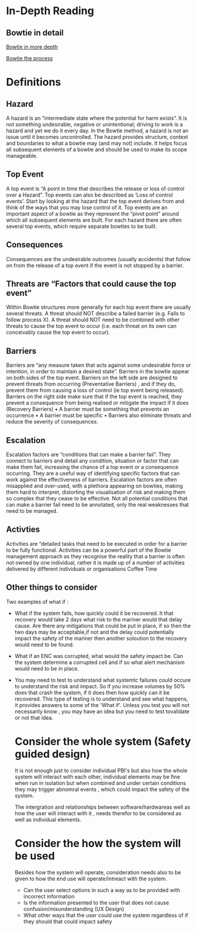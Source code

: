 # In-Depth Reading

## Bowtie in detail
 
 
 [Bowtie in more depth](https://www.youtube.com/watch?v=VsKgSDbHP3A)
 
 [Bowtie the process](https://www.youtube.com/watch?v=dpGKHncw-d8)
 
# Definitions

## Hazard
A hazard is an “intermediate state where the potential for harm exists”. It is not something undesirable, negative or unintentional; driving to work is a hazard and yet we do it every day. In the Bowtie method, a hazard is not an issue until it becomes uncontrolled.
The hazard provides structure, context and boundaries to what a bowtie may (and may not) include. It helps focus all subsequent elements of a bowtie and should be used to make its scope manageable.

## Top Event 

A top event is “A point in time that describes the release or loss of control over a Hazard”. Top events can also be described as ‘Loss of control events’. Start by looking at the hazard that the top event derives from and think of the ways that you may lose control of it.
Top events are an important aspect of a bowtie as they represent the “pivot point” around which all subsequent elements are built. For each hazard there are often several top events, which require separate bowties to be built.

## Consequences

Consequences are the undesirable outcomes (usually accidents) that follow on from the release of a top event if the event is not stopped by a barrier. 

## Threats are “Factors that could cause the top event”

Within Bowtie structures more generally for each top event there are usually several threats. A threat should NOT describe a failed barrier (e.g. Fails to follow process X).
A threat should NOT need to be combined with other threats to cause the top event to occur (i.e. each threat on its own can conceivably cause the top event to occur).

## Barriers

Barriers are “any measure taken that acts against some undesirable force or intention, in order to maintain a desired state”.
Barriers in the bowtie appear on both sides of the top event. Barriers on the left side are designed to prevent threats from occurring (Preventative Barriers) , and if they do, prevent them from causing a loss of control (ie top event being released). Barriers on the right side make sure that if the top event is reached, they prevent a consequence from being realised or mitigate the impact if it does (Recovery Barriers) • A barrier must be something that prevents an occurrence • A barrier must be specific • Barriers also eliminate threats and reduce the severity of consequences.

## Escalation

Escalation factors are “conditions that can make a barrier fail”. They connect to barriers and detail any condition, situation or factor that can make them fail, increasing the chance of a top event or a consequence occurring. They are a useful way of identifying specific factors that can work against the effectiveness of barriers.
Escalation factors are often misapplied and over-used, with a plethora appearing on bowties, making them hard to interpret, distorting the visualisation of risk and making them so complex that they cease to be effective. Not all potential conditions that can make a barrier fail need to be annotated, only the real weaknesses that need to be managed.

## Activties

Activities are “detailed tasks that need to be executed in order for a barrier to be fully functional.
Activities can be a powerful part of the Bowtie management approach as they recognise the reality that a barrier is often not owned by one individual, rather it is made up of a number of activities delivered by different individuals or organisations
Coffee Time
 
## Other things to consider

Two examples of what if :

* What if the system fails, how quickly could it be recovered. It that recovery would take 2 days what risk to the mariner would that 
 delay cause. Are there any mitigations that could be put in place, if so then the two days may be acceptable,if not and the delay could
 potentially impact the safety of the mariner then another soloution to the recovery would need to be found.
 
 * What if an ENC was corrupted, what would the safety impact be. Can the system determine a corrupted cell and if so what alert 
   mechanism would need to be in place.
   
 * You may need to test to understand what systemtc failures could occure to understand the risk and impact. So if you increase volumes 
   by 50% does that crash the system, if it does then how quickly can it be recovered. This type of testing is to understand and see 
   what happens, it provides answers to some of the 'What if'. Unless you test you will not necessarily know , you may have an idea but 
   you need to test tovalidate or not that idea.
   
   # Consider the whole system (Safety guided design)
   
   It is not enough just to consider individual PBI's but also how the whole system will interact with each other, individual elements 
   may be fine when run in isolation but when combined and under certain conditions they may trigger abnomral events , which could 
   impact the safety of the system.
   
   The intergration and relationships between software/hardwareas well as how the user will interact with it ,  needs therefor to be 
   considered as well as individual elements.
 
   # Consider the how the system will be used
   
   Besides how the system will operate, consideration needs also to be given to how the end use will operate/intreact 
   with the system.
   
   * Can the user select options in such a way as to be provided with incorrect information
   * Is the information presented to the user that does not cause confusion/misunderstanding (UX Design)
   * What other ways that the user could use the system regardless of if they should that could impact safety
   
   
   
  
  
 
 
